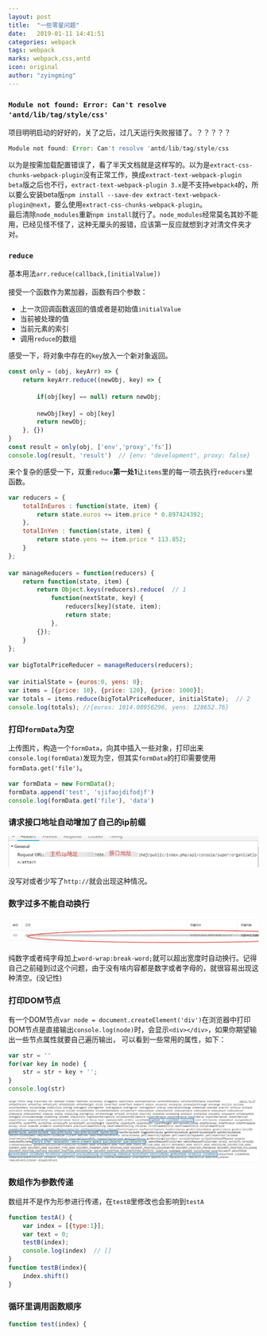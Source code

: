```yaml
---
layout: post
title:  "一些零星问题"
date:   2019-01-11 14:41:51
categories: webpack
tags: webpack
marks: webpack,css,antd
icon: original
author: "zyingming"
---
```

### `Module not found: Error: Can't resolve 'antd/lib/tag/style/css'`

项目明明启动的好好的，关了之后，过几天运行失败报错了。？？？？？

```javascript
Module not found: Error: Can't resolve 'antd/lib/tag/style/css
```

以为是按需加载配置错误了，看了半天文档就是这样写的。以为是`extract-css-chunks-webpack-plugin`没有正常工作，换成`extract-text-webpack-plugin beta`版之后也不行，`extract-text-webpack-plugin 3.x`是不支持`webpack4`的，所以要么安装beta版`npm install --save-dev extract-text-webpack-plugin@next`，要么使用`extract-css-chunks-webpack-plugin`。<br />   最后清除`node_modules`重新`npm install`就行了。`node_modules`经常莫名其妙不能用，已经见怪不怪了，这种无厘头的报错，应该第一反应就想到才对清文件夹才对。

### `reduce`
基本用法`arr.reduce(callback,[initialValue])` <br />   
接受一个函数作为累加器，函数有四个参数：
- 上一次回调函数返回的值或者是初始值`initialValue`
- 当前被处理的值
- 当前元素的索引
- 调用`reduce`的数组

感受一下，将对象中存在的`key`放入一个新对象返回。

```javascript
const only = (obj, keyArr) => {
    return keyArr.reduce((newObj, key) => {

        if(obj[key] == null) return newObj;

        newObj[key] = obj[key]
        return newObj;
    }, {})
}
const result = only(obj, ['env','proxy','fs'])
console.log(result, 'result')  // {env: "development", proxy: false}
```

来个复杂的感受一下，双重`reduce`**第一处1**让`items`里的每一项去执行`reducers`里函数。

```javascript
var reducers = {  
    totalInEuros : function(state, item) {
        return state.euros += item.price * 0.897424392;
    },
    totalInYen : function(state, item) {
        return state.yens += item.price * 113.852;
    }
};

var manageReducers = function(reducers) {
    return function(state, item) {
        return Object.keys(reducers).reduce(  // 1
            function(nextState, key) {
                reducers[key](state, item);
                return state;
            },
        {});
    }
};

var bigTotalPriceReducer = manageReducers(reducers);

var initialState = {euros:0, yens: 0};
var items = [{price: 10}, {price: 120}, {price: 1000}];
var totals = items.reduce(bigTotalPriceReducer, initialState);  // 2
console.log(totals); //{euros: 1014.08956296, yens: 128652.76}
```

### 打印`formData`为空
上传图片，构造一个`formData`，向其中插入一些对象，打印出来`console.log(formData)`发现为空，但其实`formData`的打印需要使用`formData.get('file')`。

```javascript
var formData = new FormData();
formData.append('test', 'sjifaojdifodjf')
console.log(formData.get('file'), 'data')

```

### 请求接口地址自动增加了自己的ip前缀

![](/assets/images/pictures/2019-01/ip.jpg)

没写对或者少写了`http://`就会出现这种情况。

### 数字过多不能自动换行

![](/assets/images/pictures/2019-01/wrap.jpg)

纯数字或者纯字母加上`word-wrap:break-word;`就可以超出宽度时自动换行。记得自己之前碰到过这个问题，由于没有啥内容都是数字或者字母的，就很容易出现这种清空。(没记性)


### 打印DOM节点
有一个DOM节点`var node = document.createElement('div')`在浏览器中打印DOM节点是直接输出`console.log(node)`时，会显示`<div></div>`，如果你期望输出一些节点属性就要自己遍历输出，
可以看到一些常用的属性，如下：

```javascript
var str = ''
for(var key in node) {
    str = str + key + '';
}
console.log(str)
```
![](/assets/images/pictures/2019-03/dom.jpg)

### 数组作为参数传递
数组并不是作为形参进行传递，在`testB`里修改也会影响到`testA`
```javascript
function testA() {
	var index = [{type:1}];
	var text = 0;
	testB(index);
	console.log(index)  // []
}
function testB(index){
	index.shift()
}
```

### 循环里调用函数顺序
```javascript
function test(index) {

```